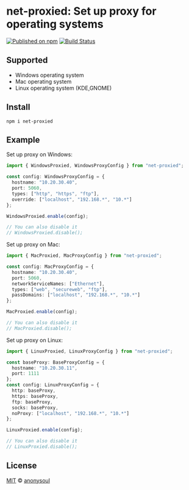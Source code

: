 # net-proxied: Set up proxy for operating systems

[![Published on npm](https://img.shields.io/npm/v/net-proxied.svg?logo=npm)](https://www.npmjs.com/package/net-proxied)
[![Build Status](https://github.com/net-breaker/net-proxied/actions/workflows/test.yml/badge.svg)](https://github.com/net-breaker/net-proxied/actions/workflows/test.yml)

## Supported

- Windows operating system
- Mac operating system
- Linux operating system (KDE,GNOME)

## Install

```shell
npm i net-proxied
```

## Example

Set up proxy on Windows:

```typescript
import { WindowsProxied, WindowsProxyConfig } from "net-proxied";

const config: WindowsProxyConfig = {
  hostname: "10.20.30.40",
  port: 5060,
  types: ["http", "https", "ftp"],
  override: ["localhost", "192.168.*", "10.*"]
};

WindowsProxied.enable(config);

// You can also disable it
// WindowsProxied.disable();
```

Set up proxy on Mac:

```typescript
import { MacProxied, MacProxyConfig } from "net-proxied";

const config: MacProxyConfig = {
  hostname: "10.20.30.40",
  port: 5060,
  networkServiceNames: ["Ethernet"],
  types: ["web", "secureweb", "ftp"],
  passDomains: ["localhost", "192.168.*", "10.*"]
};

MacProxied.enable(config);

// You can also disable it
// MacProxied.disable();
```

Set up proxy on Linux:

```typescript
import { LinuxProxied, LinuxProxyConfig } from "net-proxied";

const baseProxy: BaseProxyConfig = {
  hostname: "10.20.30.11",
  port: 1111
};
const config: LinuxProxyConfig = {
  http: baseProxy,
  https: baseProxy,
  ftp: baseProxy,
  socks: baseProxy,
  noProxy: ["localhost", "192.168.*", "10.*"]
};

LinuxProxied.enable(config);

// You can also disable it
// LinuxProxied.disable();
```

## License

[MIT](LICENSE) © [anonysoul](https://github.com/anonysoul/)
